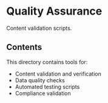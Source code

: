 # Quality Assurance

Content validation scripts.

## Contents

This directory contains tools for:
- Content validation and verification
- Data quality checks
- Automated testing scripts
- Compliance validation